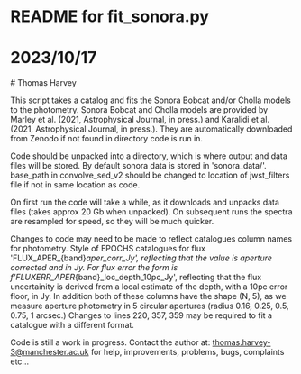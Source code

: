 # README for fit_sonora.py
# 2023/10/17 
# Thomas Harvey

This script takes a catalog and fits the Sonora Bobcat and/or Cholla models to the photometry.
Sonora Bobcat and Cholla models are provided by Marley et al. (2021, Astrophysical Journal, in press.) and Karalidi et al. (2021, Astrophysical Journal, in press.). They are automatically downloaded from Zenodo if not found in directory code is run in.

Code should be unpacked into a directory, which is where output and data files will be stored. By default sonora data is stored in 'sonora_data/'. base_path in convolve_sed_v2 should be changed to location of jwst_filters file if not in same location as code. 

On first run the code will take a while, as it downloads and unpacks data files (takes approx 20 Gb when unpacked). On subsequent runs the spectra are resampled for speed, so they will be much quicker. 

Changes to code may need to be made to reflect catalogues column names for photometry. Style of EPOCHS catalogues for flux 'FLUX_APER_{band}_aper_corr_Jy', reflecting that the value is aperture corrected and in Jy. For flux error the form is f'FLUXERR_APER_{band}_loc_depth_10pc_Jy', reflecting that the flux uncertainity is derived from a local estimate of the depth, with a 10pc error floor, in Jy. In addition both of these columns have the shape (N, 5), as we measure aperture photometry in 5 circular apertures (radius 0.16, 0.25, 0.5, 0.75, 1 arcsec.) Changes to lines 220, 357, 359 may be required to fit a catalogue with a different format. 

Code is still a work in progress. Contact the author at: thomas.harvey-3@manchester.ac.uk for help, improvements, problems, bugs, complaints etc...

